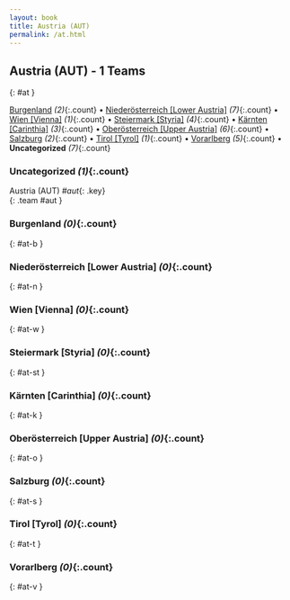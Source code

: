 ```yaml
---
layout: book
title: Austria (AUT)
permalink: /at.html
---
```


## Austria (AUT) - 1 Teams
{: #at }






[Burgenland](#at-b) _(2)_{:.count} • [Niederösterreich [Lower Austria]](#at-n) _(7)_{:.count} • [Wien [Vienna]](#at-w) _(1)_{:.count} • [Steiermark [Styria]](#at-st) _(4)_{:.count} • [Kärnten [Carinthia]](#at-k) _(3)_{:.count} • [Oberösterreich [Upper Austria]](#at-o) _(6)_{:.count} • [Salzburg](#at-s) _(2)_{:.count} • [Tirol [Tyrol]](#at-t) _(1)_{:.count} • [Vorarlberg](#at-v) _(5)_{:.count} • **Uncategorized** _(7)_{:.count}


### Uncategorized _(1)_{:.count}

Austria  (AUT)  _#aut_{: .key} <br>
{: .team #aut }



### Burgenland _(0)_{:.count}
{: #at-b }





<div class='columns3' markdown='1'>


</div>



### Niederösterreich [Lower Austria] _(0)_{:.count}
{: #at-n }





<div class='columns3' markdown='1'>


</div>



### Wien [Vienna] _(0)_{:.count}
{: #at-w }





<div class='columns3' markdown='1'>


</div>



### Steiermark [Styria] _(0)_{:.count}
{: #at-st }





<div class='columns3' markdown='1'>


</div>



### Kärnten [Carinthia] _(0)_{:.count}
{: #at-k }





<div class='columns3' markdown='1'>


</div>



### Oberösterreich [Upper Austria] _(0)_{:.count}
{: #at-o }





<div class='columns3' markdown='1'>


</div>



### Salzburg _(0)_{:.count}
{: #at-s }





<div class='columns3' markdown='1'>


</div>



### Tirol [Tyrol] _(0)_{:.count}
{: #at-t }





<div class='columns3' markdown='1'>


</div>



### Vorarlberg _(0)_{:.count}
{: #at-v }





<div class='columns3' markdown='1'>


</div>


 
